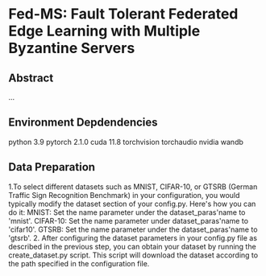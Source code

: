 # Fed-MS: Fault Tolerant Federated Edge Learning with Multiple Byzantine Servers
## Abstract
...
## Environment Depdendencies
python 3.9
pytorch 2.1.0
cuda 11.8
torchvision
torchaudio
nvidia
wandb
##  Data Preparation
1.To select different datasets such as MNIST, CIFAR-10, or GTSRB (German Traffic Sign Recognition Benchmark) in your configuration, you would typically modify the dataset section of your config.py. Here's how you can do it:
MNIST: Set the name parameter under the dataset_paras'name to 'mnist'.
CIFAR-10: Set the name parameter under dataset_paras'name to 'cifar10'.
GTSRB: Set the name parameter under the dataset_paras'name to 'gtsrb'.
2. After configuring the dataset parameters in your config.py file as described in the previous step, you can obtain your dataset by running the create_dataset.py script. This script will download the dataset according to the path specified in the configuration file.
